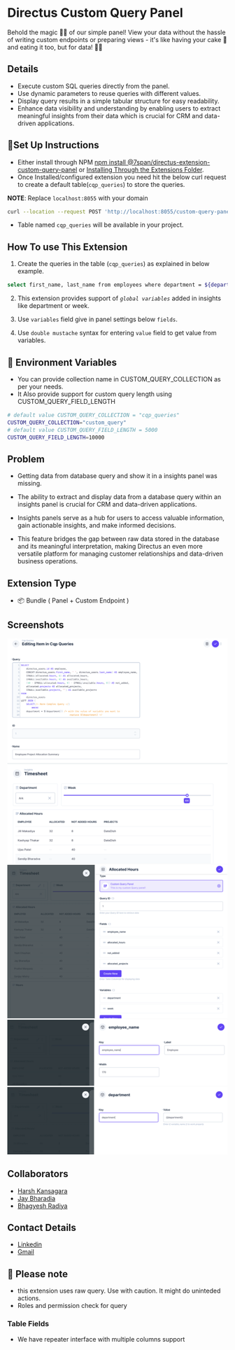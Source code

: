 # Directus Custom Query Panel

Behold the magic 🎩✨ of our simple panel! View your data without the hassle of writing custom endpoints or preparing views - it's like having your cake 🍰 and eating it too, but for data! 💾🎉


## Details

- Execute custom SQL queries directly from the panel.
- Use dynamic parameters to reuse queries with different values.
- Display query results in a simple tabular structure for easy readability.
- Enhance data visibility and understanding by enabling users to extract meaningful insights from their data which is crucial for CRM and data-driven applications.


## 👀Set Up Instructions

- Either install through NPM [npm install @7span/directus-extension-custom-query-panel](https://www.npmjs.com/) or [Installing Through the Extensions Folder](https://docs.directus.io/extensions/installing-extensions.html#installing-through-the-extensions-folder).
- Once Installed/configured extension you need hit the below curl request to create a default table(`cqp_queries`) to store the queries.

**NOTE**: Replace `localhost:8055` with your domain

```bash
curl --location --request POST 'http://localhost:8055/custom-query-panel/create-table'
```

-   Table named `cqp_queries` will be available in your project.

## How To use This Extension

1.  Create the queries in the table (`cqp_queries`) as explained in below example.

```bash
select first_name, last_name from employees where department = ${department} 
```
<!-- ![Add Query](/images/add-query.png) -->

2.  This extension provides support of *`global variables`* added in insights like department or week.
<!-- ![Department Example](/images/department-panel.png) -->

3.  Use `variables` field give in panel settings below `fields`.
<!-- ![dynamic-fields](/images/dynamic-fields.png)
![Adding File Label](/images/file-label.png) -->

4.  Use `double mustache` syntax for entering `value` field to get value from variables.
<!-- ![Alt text](/images/double-mustache.png) -->

## 👀 Environment Variables
- You can provide collection name in CUSTOM_QUERY_COLLECTION as per your needs.
- It Also provide support for custom query length using CUSTOM_QUERY_FIELD_LENGTH
```bash
# default value CUSTOM_QUERY_COLLECTION = "cqp_queries" 
CUSTOM_QUERY_COLLECTION="custom_query"
# default value CUSTOM_QUERY_FIELD_LENGTH = 5000 
CUSTOM_QUERY_FIELD_LENGTH=10000
```


## Problem

-   Getting data from database query and show it in a insights panel was missing.

-   The ability to extract and display data from a database query within an insights panel is crucial for CRM and data-driven applications.
-   Insights panels serve as a hub for users to access valuable information, gain actionable insights, and make informed decisions.
-   This feature bridges the gap between raw data stored in the database and its meaningful interpretation, making Directus an even more versatile platform for managing customer relationships and data-driven business operations.

## Extension Type

-   📦 Bundle ( Panel + Custom Endpoint )

## Screenshots

![Add Query](/images/add-query.png)
![Department Example](/images/department-panel.png)
![dynamic-fields](/images/dynamic-fields.png)
![Adding File Label](/images/file-label.png)
![Alt text](/images/double-mustache.png)
## Collaborators

-   [Harsh Kansagara](https://github.com/theharshin)
-   [Jay Bharadia](https://github.com/jay-p-b-7span)
-   [Bhagyesh Radiya](https://github.com/bhagyesh-7span)

## Contact Details

-   [Linkedin](https://www.linkedin.com/company/7span)
-   [Gmail](mailto:yo@7span.com)

## 🚧 Please note

-   this extension uses raw query. Use with caution. It might do uninteded actions.
-   Roles and permission check for query

### Table Fields

-   We have repeater interface with multiple columns support

